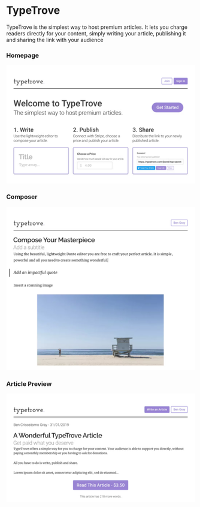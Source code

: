 # TypeTrove
TypeTrove is the simplest way to host premium articles. It lets you charge readers directly for your content, simply writing your article, publishing it and sharing the link with your audience

### Homepage
![Alt text](/screenshots/tt3.jpg?raw=true)

### Composer
![Alt text](/screenshots/tt2.jpg?raw=true)

### Article Preview
![Alt text](/screenshots/tt1.jpg?raw=true)
